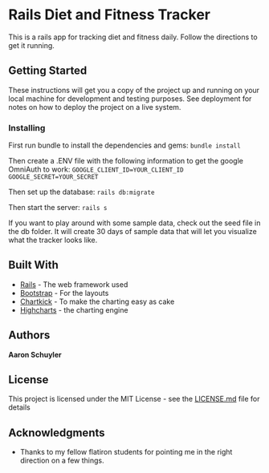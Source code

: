 # Rails Diet and Fitness Tracker

This is a rails app for tracking diet and fitness daily. Follow the directions to get it running.

## Getting Started

These instructions will get you a copy of the project up and running on your local machine for development and testing purposes. See deployment for notes on how to deploy the project on a live system.

### Installing

First run bundle to install the dependencies and gems:
`bundle install`

Then create a .ENV file with the following information to get the google OmniAuth to work:
`GOOGLE_CLIENT_ID=YOUR_CLIENT_ID
GOOGLE_SECRET=YOUR_SECRET`

Then set up the database:
`rails db:migrate`

Then start the server:
`rails s`

If you want to play around with some sample data, check out the seed file in the db folder. It will create 30 days of sample data that will let you visualize what the tracker looks like.

## Built With

* [Rails](https://rubyonrails.org/) - The web framework used
* [Bootstrap](https://getbootstrap.com/) - For the layouts
* [Chartkick](https://chartkick.com/) - To make the charting easy as cake
* [Highcharts](https://www.highcharts.com/) - the charting engine


## Authors

**Aaron Schuyler**

## License

This project is licensed under the MIT License - see the [LICENSE.md](LICENSE.md) file for details

## Acknowledgments

* Thanks to my fellow flatiron students for pointing me in the right direction on a few things.
